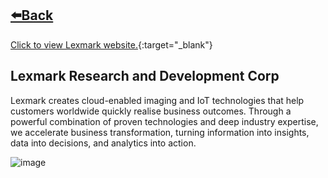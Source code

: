 ## [⬅️Back](./)
[Click to view Lexmark website.](https://www.lexmark.com/en_ph/careers/careers-about.html){:target="_blank"} 

## Lexmark Research and Development Corp
Lexmark creates cloud-enabled imaging and IoT technologies that help customers worldwide quickly realise business outcomes. Through a powerful combination of proven technologies and deep industry expertise, we accelerate business transformation, turning information into insights, data into decisions, and analytics into action.

![image](https://github.com/greatcyan/cyrus-baruc-data-analytics-portfolio/assets/95137493/791b9065-4bc7-4470-a63d-ec465784109d)


